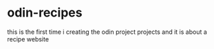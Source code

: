 # odin-recipes
this is the first time i creating the odin project projects and it is about a recipe website
